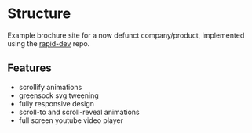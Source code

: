 # Structure
Example brochure site for a now defunct company/product, implemented using the [rapid-dev](https://github.com/dfederspiel/rapid-dev) repo.  

## Features
* scrollify animations
* greensock svg tweening
* fully responsive design
* scroll-to and scroll-reveal animations
* full screen youtube video player
